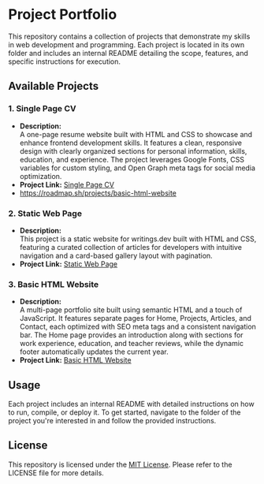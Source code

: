 # Project Portfolio

This repository contains a collection of projects that demonstrate my skills in web development and programming. Each project is located in its own folder and includes an internal README detailing the scope, features, and specific instructions for execution.

## Available Projects

### 1. Single Page CV
- **Description:**  
  A one-page resume website built with HTML and CSS to showcase and enhance frontend development skills. It features a clean, responsive design with clearly organized sections for personal information, skills, education, and experience. The project leverages Google Fonts, CSS variables for custom styling, and Open Graph meta tags for social media optimization.
- **Project Link:** [Single Page CV](https://github.com/Oscaargarci/RoadProjects/tree/master/Single-Page%20CV)
- https://roadmap.sh/projects/basic-html-website

### 2. Static Web Page
- **Description:**  
  This project is a static website for writings.dev built with HTML and CSS, featuring a curated collection of articles for developers with intuitive navigation and a card-based gallery layout with pagination.
- **Project Link:** [Static Web Page](https://github.com/Oscaargarci/RoadProjects/tree/master/Static-Webpages)

### 3. Basic HTML Website
- **Description:**  
  A multi-page portfolio site built using semantic HTML and a touch of JavaScript. It features separate pages for Home, Projects, Articles, and Contact, each optimized with SEO meta tags and a consistent navigation bar. The Home page provides an introduction along with sections for work experience, education, and teacher reviews, while the dynamic footer automatically updates the current year.
- **Project Link:** [Basic HTML Website](https://github.com/Oscaargarci/RoadProjects/tree/master/Basic-HTML-Website)

## Usage

Each project includes an internal README with detailed instructions on how to run, compile, or deploy it. To get started, navigate to the folder of the project you're interested in and follow the provided instructions.

## License

This repository is licensed under the [MIT License](LICENSE). Please refer to the LICENSE file for more details.
